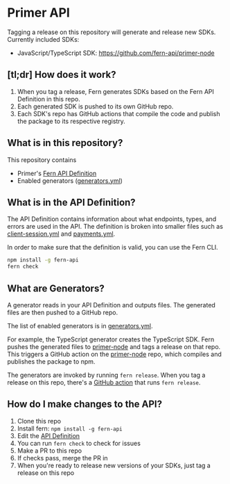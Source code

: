 # Primer API

Tagging a release on this repository will generate and release new SDKs. Currently included SDKs:

- JavaScript/TypeScript SDK: https://github.com/fern-api/primer-node

## [tl;dr] How does it work?

1. When you tag a release, Fern generates SDKs based on the Fern API Definition in this repo.
1. Each generated SDK is pushed to its own GitHub repo.
1. Each SDK's repo has GitHub actions that compile the code and publish the package to its respective registry.

## What is in this repository?

This repository contains

- Primer's [Fern API Definition](./fern/primer/definition/)
- Enabled generators ([generators.yml](./fern/primer/generators.yml))

## What is in the API Definition?

The API Definition contains information about what endpoints, types, and errors are used in the API. The definition is broken into smaller files such as [client-session.yml](fern/primer/definition/client-session.yml) and [payments.yml](fern/primer/definition/payments.yml).

In order to make sure that the definition is valid, you can use the Fern CLI.

```bash
npm install -g fern-api
fern check
```

## What are Generators?

A generator reads in your API Definition and outputs files. The generated files are then pushed to a GitHub repo.

The list of enabled generators is in [generators.yml](./fern/primer/generators.yml).

For example, the TypeScript generator creates the TypeScript SDK. Fern pushes the generated files to [primer-node](https://github.com/fern-api/primer-node) and tags a release on that repo. This triggers a GitHub action on the [primer-node](https://github.com/fern-api/primer-node) repo, which compiles and publishes the package to npm.

The generators are invoked by running `fern release`. When you tag a release on this repo, there's a [GitHub action](.github/workflows/ci.yml#L31) that runs `fern release`.

## How do I make changes to the API?

1. Clone this repo
1. Install fern: `npm install -g fern-api`
1. Edit the [API Definition](fern/primer/definition) 
1. You can run `fern check` to check for issues
1. Make a PR to this repo
1. If checks pass, merge the PR in
1. When you're ready to release new versions of your SDKs, just tag a release on this repo
